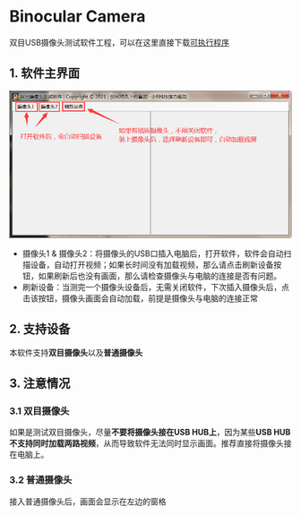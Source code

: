 # Binocular Camera
双目USB摄像头测试软件工程，可以在这里直接下载[可执行程序](https://github.com/ceoifung/BinocularCamera/releases/download/v1.0.0/BinocularCamera.exe)

## 1. 软件主界面

![image-20210127151700097](./image/image-20210127151700097.png)

- 摄像头1 & 摄像头2：将摄像头的USB口插入电脑后，打开软件，软件会自动扫描设备，自动打开视频；如果长时间没有加载视频，那么请点击刷新设备按钮，如果刷新后也没有画面，那么请检查摄像头与电脑的连接是否有问题。
- 刷新设备：当测完一个摄像头设备后，无需关闭软件，下次插入摄像头后，点击该按钮，摄像头画面会自动加载，前提是摄像头与电脑的连接正常

## 2. 支持设备

本软件支持**双目摄像头**以及**普通摄像头**

## 3. 注意情况

### 3.1 双目摄像头

如果是测试双目摄像头，尽量**不要将摄像头接在USB HUB上**，因为某些**USB HUB不支持同时加载两路视频**，从而导致软件无法同时显示画面。推荐直接将摄像头接在电脑上。

### 3.2 普通摄像头

接入普通摄像头后，画面会显示在左边的窗格

